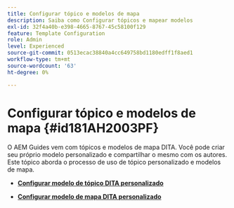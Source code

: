 ```yaml
---
title: Configurar tópico e modelos de mapa
description: Saiba como Configurar tópicos e mapear modelos
exl-id: 32f4a40b-e398-4665-8767-45c58100f129
feature: Template Configuration
role: Admin
level: Experienced
source-git-commit: 0513ecac38840a4cc649758bd1180edff1f8aed1
workflow-type: tm+mt
source-wordcount: '63'
ht-degree: 0%

---
```


# Configurar tópico e modelos de mapa {#id181AH2003PF}

O AEM Guides vem com tópicos e modelos de mapa DITA. Você pode criar seu próprio modelo personalizado e compartilhar o mesmo com os autores. Este tópico aborda o processo de uso de tópico personalizado e modelos de mapa.

- **[Configurar modelo de tópico DITA personalizado](conf-template-tags-custom-dita-topic-template.md)**

- **[Configurar modelo de mapa DITA personalizado](conf-template-tags-custom-dita-map-templates.md)**
